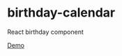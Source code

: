 birthday-calendar
=================

React birthday component

<a href="http://reiniergs.github.io/birthday-calendar">Demo</a>
